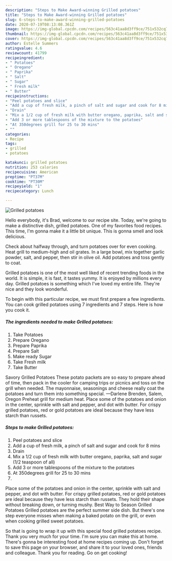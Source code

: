 ```yaml
---
description: "Steps to Make Award-winning Grilled potatoes"
title: "Steps to Make Award-winning Grilled potatoes"
slug: 6-steps-to-make-award-winning-grilled-potatoes
date: 2020-07-19T08:13:08.361Z
image: https://img-global.cpcdn.com/recipes/563c41aa8d3ff9ce/751x532cq70/grilled-potatoes-recipe-main-photo.jpg
thumbnail: https://img-global.cpcdn.com/recipes/563c41aa8d3ff9ce/751x532cq70/grilled-potatoes-recipe-main-photo.jpg
cover: https://img-global.cpcdn.com/recipes/563c41aa8d3ff9ce/751x532cq70/grilled-potatoes-recipe-main-photo.jpg
author: Estelle Summers
ratingvalue: 4.6
reviewcount: 41799
recipeingredient:
- " Potatoes"
- " Oregano"
- " Paprika"
- " Salt"
- " Sugar"
- " Fresh milk"
- " Butter"
recipeinstructions:
- "Peel potatoes and slice"
- "Add a cup of fresh milk, a pinch of salt and sugar and cook for 8 mins"
- "Drain"
- "Mix a 1/2 cup of fresh milk with butter oregano, paprika, salt and sugar (1/2 teaspoon of all)"
- "Add 3 or more tablespoons of the mixture to the potatoes"
- "At 350degrees grill for 25 to 30 mins"
- ""
categories:
- Recipe
tags:
- grilled
- potatoes

katakunci: grilled potatoes 
nutrition: 253 calories
recipecuisine: American
preptime: "PT37M"
cooktime: "PT30M"
recipeyield: "1"
recipecategory: Lunch

---
```



![Grilled potatoes](https://img-global.cpcdn.com/recipes/563c41aa8d3ff9ce/751x532cq70/grilled-potatoes-recipe-main-photo.jpg)

Hello everybody, it's Brad, welcome to our recipe site. Today, we're going to make a distinctive dish, grilled potatoes. One of my favorites food recipes. This time, I'm gonna make it a little bit unique. This is gonna smell and look delicious.

Check about halfway through, and turn potatoes over for even cooking. Heat grill to medium-high and oil grates. In a large bowl, mix together garlic powder, salt, and pepper, then stir in olive oil. Add potatoes and toss gently to coat.

Grilled potatoes is one of the most well liked of recent trending foods in the world. It is simple, it is fast, it tastes yummy. It is enjoyed by millions every day. Grilled potatoes is something which I've loved my entire life. They're nice and they look wonderful.


To begin with this particular recipe, we must first prepare a few ingredients. You can cook grilled potatoes using 7 ingredients and 7 steps. Here is how you cook it.

<!--inarticleads1-->

##### The ingredients needed to make Grilled potatoes:

1. Take  Potatoes
1. Prepare  Oregano
1. Prepare  Paprika
1. Prepare  Salt
1. Make ready  Sugar
1. Take  Fresh milk
1. Take  Butter


Savory Grilled Potatoes These potato packets are so easy to prepare ahead of time, then pack in the cooler for camping trips or picnics and toss on the grill when needed. The mayonnaise, seasonings and cheese really coat the potatoes and turn them into something special. —Darlene Brenden, Salem, Oregon Preheat grill for medium heat. Place some of the potatoes and onion in the center, sprinkle with salt and pepper, and dot with butter. For crispy grilled potatoes, red or gold potatoes are ideal because they have less starch than russets. 

<!--inarticleads2-->

##### Steps to make Grilled potatoes:

1. Peel potatoes and slice
1. Add a cup of fresh milk, a pinch of salt and sugar and cook for 8 mins
1. Drain
1. Mix a 1/2 cup of fresh milk with butter oregano, paprika, salt and sugar (1/2 teaspoon of all)
1. Add 3 or more tablespoons of the mixture to the potatoes
1. At 350degrees grill for 25 to 30 mins
1. 


Place some of the potatoes and onion in the center, sprinkle with salt and pepper, and dot with butter. For crispy grilled potatoes, red or gold potatoes are ideal because they have less starch than russets. They hold their shape without breaking down, or turning mushy. Best Way to Season Grilled Potatoes Grilled potatoes are the perfect summer side dish. But there&#39;s one step everyone misses when making a baked potato on the grill, or even when cooking grilled sweet potatoes. 

So that is going to wrap it up with this special food grilled potatoes recipe. Thank you very much for your time. I'm sure you can make this at home. There's gonna be interesting food at home recipes coming up. Don't forget to save this page on your browser, and share it to your loved ones, friends and colleague. Thank you for reading. Go on get cooking!
